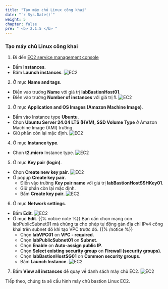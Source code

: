 ```yaml
---
title: "Tạo máy chủ Linux công khai"
date: "`r Sys.Date()`"
weight: 5
chapter: false
pre: " <b> 2.1.5 </b> "
---
```


### Tạo máy chủ Linux công khai

1. Đi đến [EC2 service management console](https://console.aws.amazon.com/ec2/v2/home)

- Bấm **Instances**.
- Bấm **Launch instances**.
  ![EC2](/workshop.chaunguyen.site/images//2.prerequisite/ws01-createec201.png)

2. Ở mục **Name and tags**.

- Điền vào trường **Name** với giá trị **labBastionHost01**.
- Điền vào trường **Number of instances** với giá trị **1**.
  ![EC2](/workshop.chaunguyen.site/images//2.prerequisite/ws01-createec202.png)

3. Ở mục **Application and OS Images (Amazon Machine Image)**.

- Bấm vào Instance type **Ubuntu**.
- Chọn **Ubuntu Server 24.04 LTS (HVM), SSD Volume Type** ở Amazon Machine Image (AMI) trường.
- Giữ phần còn lại mặc định.
  ![EC2](/workshop.chaunguyen.site/images//2.prerequisite/ws01-createec203.png)

4. Ở mục **Instance type**.

- Chọn **t2.micro** Instance type.
  ![EC2](/workshop.chaunguyen.site/images//2.prerequisite/ws01-createec204.png)

5. Ở mục **Key pair (login)**.

- Chọn **Create new key pair**.
  ![EC2](/workshop.chaunguyen.site/images//2.prerequisite/ws01-createec205.png)
- Ở popup **Create key pair**.
  - Điền vào trường **Key pair name** với giá trị **labBastionHostSSHKey01**.
  - Giữ phần còn lại mặc định.
  - Bấm **Create key pair**.
    ![EC2](/workshop.chaunguyen.site/images//2.prerequisite/ws01-createec206.png)

6. Ở mục **Network settings**.

- Bấm **Edit**.
  ![EC2](/workshop.chaunguyen.site/images//2.prerequisite/ws01-createec207.png)
- Ở mục **Edit**.
  {{% notice note %}}
  Bạn cần chọn mạng con labPublicSubnet01 mà chúng ta cho phép tự động gán địa chỉ IPv4 công khai trên subnet đó khi tạo VPC trước đó.
  {{% /notice %}}
  - Chọn **labVPC01** on **VPC - required**.
  - Chọn **labPublicSubnet01** on **Subnet**.
  - Chọn **Enable** on **Auto-assign public IP**.
  - Chọn **Select existing security group** on **Firewall (security groups)**.
  - Chọn **labBastionHostSG01** on **Common security groups**.
  - Bấm **Launch Instance**.
    ![EC2](/workshop.chaunguyen.site/images//2.prerequisite/ws01-createec208.png)

7. Bấm **View all instances** để quay về danh sách máy chủ EC2.
   ![EC2](/workshop.chaunguyen.site/images//2.prerequisite/ws01-createec209.png)

Tiếp theo, chúng ta sẽ cấu hình máy chủ bastion Linux EC2.
